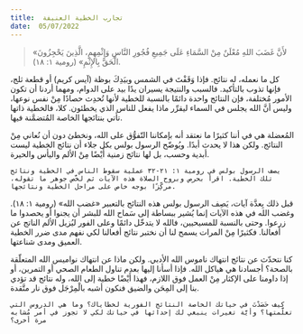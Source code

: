 ```yaml
---
title:  تجارب الخطية العنيفة
date:  05/07/2022
---
```


> <p></p>
> «لأَنَّ غَضَبَ اللهِ مُعْلَنٌ مِنْ السَّمَاءِ عَلَى جَمِيعِ فُجُورِ النَّاسِ وَإِثْمِهِمِ، الَّذِينَ يَحْجِزُونَ الْحَقَّ بِالإِثْمِ» (رومية ١: ١٨).

كل ما نعمله، له نتائج. فإذا وَقَفْتَ في الشمس وبيَدِكَ بوظة (آيس كريم) أو قطعة ثلج، فإنها تذوب بالتأكيد. فالسبب والنتيجة يسيران يدًا بيد على الدوام، ومهما أردنا أن تكون الأمور مُختلفة، فإن النتائج واحدة دائمًا بالنسبة للخطية لأنها تُحدِث حصادًا مِنْ نفس نوعها، وليس أنَّ الله يجلس في السماء ليقرِّر ماذا يفعل للناس الذي يخطئون. كلا، فالخطية ذاتها تأتي بنتائجها الخاصة المُتضمَّنة فيها.

المُعضلة هي في أننا كثيرًا ما نعتقد أنه بإمكاننا التّفوُّق على الله، ونخطئ دون أن نُعاني مِنْ النتائج. ولكن هذا لا يحدث أبدًا. ويُوضّح الرسول بولس بكل جلاء أن نتائج الخطية ليست أبدية وحسب، بل لها نتائج زمنية أَيْضًا مِنْ الألم واليأس والحيرة.

`يصف الرسول بولس في رومية ١: ٢١-٣٢ عملية سقوط الناس في الخطية ونتائج تلك الخطية. اقرأ بحرص وبروح الصلاة هذه الآيات ثم لخَّص جوهر ما تقوله، مركِّزًا بوجه خاص على مراحل الخطية ونتائجها.`

قبل ذلك بِعدَّة آيات، يَصِف الرسول بولس هذه النتائج بالتعبير «غضب الله» (رومية ١: ١٨). وغضب الله في هذه الآيات إنما يُشير ببساطة إلى سَماح الله للبشر أن يجنوا أو يحصدوا ما زرعوا. وحتى بالنسبة للمسيحيين، فالله لا يتدخّل دائمًا وعلى الفور ليُزيل الألم الناتج عن أفعالنا. فكثيرًا مِنْ المرات يسمح لنا أن نختبر نتائج أفعالنا لكي نفهم مدى ضرر الخطية العميق ومدى شناعتها.

كنا نتحدّث عن نتائج انتهاك ناموس الله الأدبي. ولكن ماذا عن انتهاك نواميس الله المتعلّقة بالصحة؟ أجسادنا هي هياكل الله. فإذا أسأنا إليها بعدم تناول الطعام الصحي أو التمرين، أو إذا داومنا على الإكثار مِنْ العمل فوق اللازم، فهذا أَيْضًا خطية إلى الله، وله نتائج قد تؤدي بنا إلى المِحَن والضيق فنكون أشبه بالْمِرْجَل فوق نار متَّقدة.

`كيف حَصَدْتَ في حياتك الخاصة النتائج الفورية لخطاياك؟ وما هي الدروس التي تعلَّمتها؟ وأيَّة تغيرات ينبغي لك إحداثها في حياتك لكي لا تجوز في أمر مُشابه مرة أخرى؟`